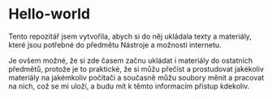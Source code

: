 # Hello-world

Tento repozitář jsem vytvořila, abych si do něj ukládala texty a materiály, které jsou potřebné do předmětu Nástroje a možnosti internetu.

Je ovšem možné, že si zde časem začnu ukládat i materiály do ostatních předmětů, protože je to praktické, že si můžu přečíst a prostudovat jakékoliv materiály na jakémkoliv počítači a současně můžu soubory měnit a pracovat na nich, což se mi uloží, a budu mít k těmto informacím přístup kdekoliv. 
